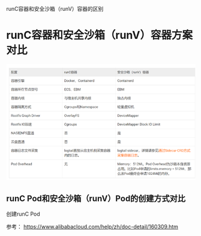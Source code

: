 runC容器和安全沙箱（runV）容器的区别

# runC容器和安全沙箱（runV）容器方案对比


![](assets/markdown-img-paste-20200421100327577.png)

## runC Pod和安全沙箱（runV）Pod的创建方式对比
创建runC Pod


参考：
https://www.alibabacloud.com/help/zh/doc-detail/160309.htm
